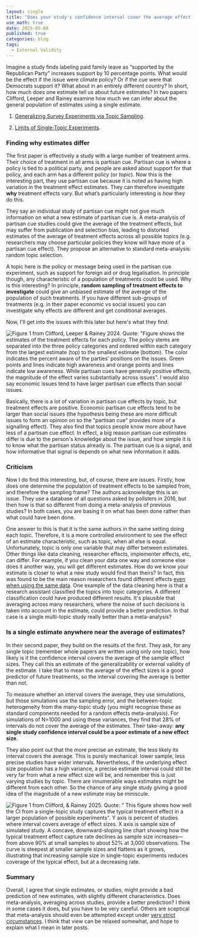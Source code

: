 ```yaml
---
layout: single
title: "Does your study's confidence interval cover the average effect?"
use_math: true
date: 2025-05-08
published: true
categories: blog
tags:
  - External Validity
---
```

Imagine a study finds labeling paid family leave as “supported by the Republican Party” increases support by 10 percentage points. What would be the effect if the issue were climate policy? Or if the cue were that Democrats support it? What about in an entirely different country? In short, how much does one estimate tell us about future estimates? In two papers Clifford, Leeper and Rainey examine how much we can infer about the general population of estimates using a single estimate. 

1. [Generalizing Survey Experiments via Topic Sampling](https://doi.org/10.1007/s11109-023-09870-1).

2. [Limits of Single‑Topic Experiments](https://doi.org/10.1017/pan.2024.20).

### Finding why estimates differ

The first paper is effectively a study with a large number of treatment arms. Their choice of treatment in all arms is partisan cue. Partisan cue is where a policy is tied to a political party, and people are asked about support for that policy, and each arm has a different policy (or *topic*).  Now this is the interesting part, they use partisan cue because it is noted as having high variation in the treatment effect estimates. They can therefore investigate **why** treatment effects vary. But what’s particularly interesting is *how* they do this.

They say an individual study of partisan cue might not give much information on what a new estimate of partisan cue is. A meta-analysis of partisan cue studies could give the average of the treatment effects, but may suffer from publication and selection bias, leading to distorted estimates of the average of treatment effects across all possible topics (e.g. researchers may choose particular policies they know will have more of a partisan cue effect). They propose an alternative to standard meta-analysis: random topic selection. 

A topic here is the policy or message being used in the partisan cue experiment, such as support for foreign aid or drug legalisation. In principle though, any characteristic of a population of treatments could be used. Why is this interesting? In principle, **random sampling of treatment effects to investigate** could give an unbiased estimate of the average of the population of such treatments. If you have different sub-groups of treatments (e.g. in their paper economic vs social issues) you can investigate why effects are different and get conditional averages. 

Now, I'll get into the issues with this later but here's what they find:

![Figure 1 from Clifford, Leeper & Rainey 2024. Quote: "Figure shows the estimates of the treatment effects for each policy. The policy stems are separated into the three policy categories and ordered within each category from the largest estimate (top) to the smallest estimate (bottom). The color indicates the percent aware of the parties’ positions on the issues. Green points and lines indicate high awareness and orange points and lines indicate low awareness. While partisan cues have generally positive effects, the magnitude of the effect varies substantially across issues". I would also say economic issues tend to have larger partisan cue effects than social issues.](/home/assets/blogassets/topics.PNG)

Basically, there is a lot of variation in partisan cue effects by topic, but treatment effects are positive. Economic partisan cue effects tend to be larger than social issues (the hypothesis being these are more difficult issues to form an opinion on so the "partisan cue" provides more of a signalling effect). They also find that topics people know more about have less of a partisan cue effect. In effect, a big reason partisan cue estimates differ is due to the person's knowledge about the issue, and how simple it is to know what the partisan status already is. The partisan cue is a signal, and how informative that signal is depends on what new information it adds. 

### Criticism

Now I do find this interesting, but, of course, there are issues. Firstly, how does one determine the population of treatment effects to be sampled from, and therefore the sampling frame? The authors acknowledge this is an issue. They use a database of all questions asked by pollsters in 2016, but then how is that so different from doing a meta-analysis of previous studies? In both cases, you are basing it on what has been done rather than what could have been done. 

One answer to this is that it is the same authors in the same setting doing each topic. Therefore, it is a more controlled environment to see the effect of an estimate characteristic, such as topic, when all else is equal. Unfortunately, topic is only one variable that may differ between estimates. Other things like data cleaning, researcher effects, implementer effects, etc, can differ. For example, if you clean your data one way and someone else does it another way, you will get different estimates. How do we know your estimate is closer to what a new study would find than theirs? In fact, this was found to be the main reason researchers found different effects [even when using the same data](https://www.nber.org/papers/w33729). One example of the data cleaning here is that a research assistant classified the topics into topic categories. A different classification could have produced different results.  It's plausible that averaging across many researchers, where the noise of such decisions is taken into account in the estimate, could provide a better prediction. In that case is a single multi-topic study really better than a meta-analysis?


### Is a single estimate anywhere near the average of estimates?

In their second paper, they build on the results of the first. They ask, for any single topic (remember whole papers are written using only one topic), how likely is it the confidence interval covers the average of the sample effect sizes. They call this an estimate of the generalizability or external validity of the estimate. I take that to mean the average of the effect sizes is a good predictor of future treatments, so the interval covering the average is better than not. 

To measure whether an interval covers the average, they use simulations, but those simulations use the sampling error, and the between-topic heterogeneity from the many-topic study (you might recognise these as standard components needed for a random effects meta-analysis). For simulations of N=1000 and using these variances, they find that 28% of intervals do not cover the average of the estimates. Their take-away: **any single study confidence interval could be a poor estimate of a new effect size**.

They also point out that the more precise an estimate, the less likely its interval covers the average. This is purely mechanical: lower sample, less precise studies have wider intervals. Nevertheless, if the underlying effect size population has a high variance, a precise estimate interval could still be very far from what a new effect size will be, and remember this is just varying studies by topic. There are innumerable ways estimates might be different from each other. So the chance of any single study giving a good idea of the magnitude of a new estimate may be miniscule.  

![Figure 1 from Clifford, & Rainey 2025. Quote: " This figure shows how well the CI from a single-topic study captures the typical treatment effect in a larger population of possible experiments". Y axis is percent of studies where interval covers average of effect sizes. X axis is sample size of simulated study. A concave, downward-sloping line chart showing how the typical treatment effect capture rate declines as sample size increases—from above 90% at small samples to about 52% at 3,000 observations. The curve is steepest at smaller sample sizes and flattens as it grows, illustrating that increasing sample size in single-topic experiments reduces coverage of the typical effect, but at a decreasing rate. ](/home/assets/blogassets/panelb.PNG)

### Summary

Overall, I agree that single estimates, or studies, might provide a bad prediction of new estimates, with slightly different characteristics. Does meta-analysis, averaging across studies, provide a better prediction? I think in some cases it does, but you have to be very careful. Others are sceptical that meta-analysis should even be attempted except under [very strict circumstances](https://onlinelibrary.wiley.com/doi/abs/10.1111/ajps.12742). I think that view can be relaxed somewhat, and hope to explain what I mean in later posts.





